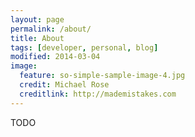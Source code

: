 ```yaml
---
layout: page
permalink: /about/
title: About 
tags: [developer, personal, blog]
modified: 2014-03-04
image:
  feature: so-simple-sample-image-4.jpg
  credit: Michael Rose
  creditlink: http://mademistakes.com
---
```


TODO

